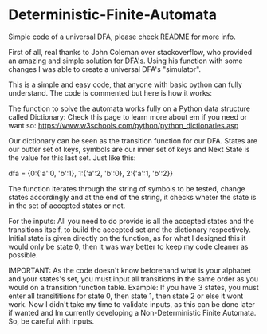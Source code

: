 # Deterministic-Finite-Automata
Simple code of a universal DFA, please check README for more info.

First of all, real thanks to John Coleman over stackoverflow, who provided an amazing and simple solution for DFA's. Using his function with some changes I was able
to create a universal DFA's "simulator".

This is a simple and easy code, that anyone with basic python can fully understand. The code is commented but here is how it works: 

The function to solve the automata works fully on a Python data structure called Dictionary: 
Check this page to learn more about em if you need or want so: https://www.w3schools.com/python/python_dictionaries.asp

Our dictionary can be seen as the transition function for our DFA. States are our outter set of keys, symbols are our inner set of keys and Next State is the value for this last set.
Just like this: 
                  
dfa = {0:{'a':0, 'b':1}, 1:{'a':2, 'b':0}, 2:{'a':1, 'b':2}}
            
The function iterates through the string of symbols to be tested, change states accordingly and at the end of the string, it checks wheter the state is in the set of accepted states 
or not. 
 
For the inputs: All you need to do provide is all the accepted states and the transitions itself, to build the accepted set and the dictionary respectively.
Initial state is given directly on the function, as for what I designed this it would only be state 0, then it was way better to keep my code cleaner as possible.

IMPORTANT: As the code doesn't know beforehand what is your alphabet and your states's set, you must input all transitions in the same order as you would on a transition function table.
Example: If you have 3 states, you must enter all transititions for state 0, then state 1, then state 2 or else it wont work.
Now I didn't take my time to validate inputs, as this can be done later if wanted and Im currently developing a Non-Deterministic Finite Automata. So, be careful with inputs.

